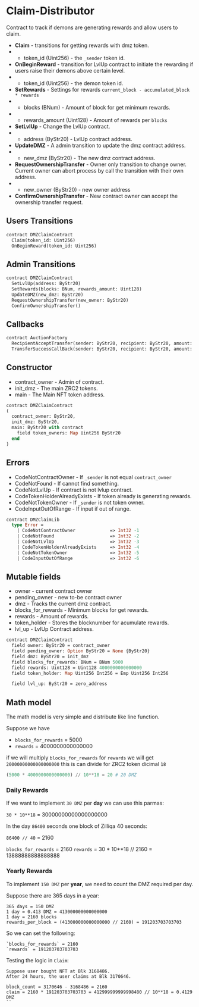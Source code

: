 # Claim-Distributor

Contract to track if demons are generating rewards and allow users to claim.

 * **Claim** - transitions for getting rewards with dmz token.
 * - token_id (Uint256) - the `_sender` token id.
 * **OnBeginReward** - transition for LvlUp contract to initiate the rewarding if users raise their demons above certain level.
 * - token_id (Uint256) - the demon token id.
 * **SetRewards** - Settings for rewards `current_block - accumulated_block * rewards`
 * - blocks (BNum) - Amount of block for get minimum rewards.
 * - rewards_amount (Uint128) - Amount of rewards per `blocks`
 * **SetLvlUp** - Change the LvlUp contract.
 * - address (ByStr20) - LvlUp contract address.
 * **UpdateDMZ** - A admin transition to update the dmz contract address.
* - new_dmz (ByStr20) - The new dmz contract address.
* **RequestOwnershipTransfer** - Owner only transition to change owner. Current owner can abort process by call the transition with their own address.
* - new_owner (ByStr20) - new owner address
* **ConfirmOwnershipTransfer** - New contract owner can accept the ownership transfer request.

## Users Transitions
```Ocaml
contract DMZClaimContract
  Claim(token_id: Uint256)
  OnBeginReward(token_id: Uint256)
```

## Admin Transitions
```Ocaml
contract DMZClaimContract
  SetLvlUp(address: ByStr20)
  SetRewards(blocks: BNum, rewards_amount: Uint128)
  UpdateDMZ(new_dmz: ByStr20)
  RequestOwnershipTransfer(new_owner: ByStr20)
  ConfirmOwnershipTransfer()
```

## Callbacks
```Ocaml
contract AuctionFactory
  RecipientAcceptTransfer(sender: ByStr20, recipient: ByStr20, amount: Uint128)
  TransferSuccessCallBack(sender: ByStr20, recipient: ByStr20, amount: Uint128)
```

## Constructor

 * contract_owner - Admin of contract.
 * init_dmz - The main ZRC2 tokens.
 * main - The Main NFT token address.

```Ocaml
contract DMZClaimContract
(
  contract_owner: ByStr20,
  init_dmz: ByStr20,
  main: ByStr20 with contract
    field token_owners: Map Uint256 ByStr20
  end
)
```

## Errors

 * CodeNotContractOwner - If `_sender` is not equal `contract_owner`
 * CodeNotFound - If cannot find something.
 * CodeNotLvlUp - If contract is not lvlup contract.
 * CodeTokenHolderAlreadyExists - If token already is generating rewards.
 * CodeNotTokenOwner - If `_sender` is not token owner.
 * CodeInputOutOfRange - If input if out of range.

```Ocaml
contract DMZClaimLib
  type Error =
    | CodeNotContractOwner             => Int32 -1
    | CodeNotFound                     => Int32 -2
    | CodeNotLvlUp                     => Int32 -3
    | CodeTokenHolderAlreadyExists     => Int32 -4
    | CodeNotTokenOwner                => Int32 -5
    | CodeInputOutOfRange              => Int32 -6
```

## Mutable fields
 * owner - current contract owner
 * pending_owner - new to-be contract owner
 * dmz - Tracks the current dmz contract.
 * blocks_for_rewards - Minimum blocks for get rewards.
 * rewards - Amount of rewards.
 * token_holder - Stores the blocknumber for acumulate rewards.
 * lvl_up - LvlUp Contract address.

```Ocaml
contract DMZClaimContract
  field owner: ByStr20 = contract_owner
  field pending_owner: Option ByStr20 = None {ByStr20}
  field dmz: ByStr20 = init_dmz
  field blocks_for_rewards: BNum = BNum 5000
  field rewards: Uint128 = Uint128 4000000000000000
  field token_holder: Map Uint256 Int256 = Emp Uint256 Int256

  field lvl_up: ByStr20 = zero_address
```

## Math model

The math model is very simple and distribute like line function.

Suppose we have
 * `blocks_for_rewards` = 5000
 * `rewards` = 4000000000000000

if we will multiply `blocks_for_rewards` for `rewards` we will get `20000000000000000000` this is can divide for ZRC2 token dicimal `18`

```python
(5000 * 4000000000000000) // 10**18 = 20 # 20 DMZ
```

### Daily Rewards
If we want to implement `30 DMZ` per **day** we can use this parmas:

`30 * 10**18` = 30000000000000000000

In the day `86400` seconds one block of Zilliqa 40 seconds:

`86400 // 40` = 2160

`blocks_for_rewards` = 2160
`rewards` = 30 * 10**18 // 2160 = 13888888888888888


### Yearly Rewards
To implement `150 DMZ` per **year**, we need to count the DMZ required per day.

Suppose there are 365 days in a year:
```
365 days = 150 DMZ
1 day = 0.413 DMZ = 413000000000000000
1 day = 2160 blocks
rewards_per_block = (413000000000000000 // 2160) = 191203703703703
```

So we can set the following:
```
`blocks_for_rewards` = 2160
`rewards` = 191203703703703
```

Testing the logic in `Claim`:
```
Suppose user bought NFT at Blk 3168486. 
After 24 hours, the user claims at Blk 3170646.

block_count = 3170646 - 3168486 = 2160
claim = 2160 * 191203703703703 = 412999999999998480 // 10**18 = 0.4129 DMZ
``


